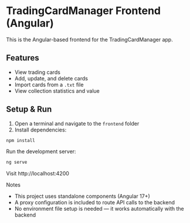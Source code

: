 # TradingCardManager Frontend (Angular)

This is the Angular-based frontend for the TradingCardManager app.

## Features

- View trading cards
- Add, update, and delete cards
- Import cards from a `.txt` file
- View collection statistics and value

## Setup & Run

1. Open a terminal and navigate to the `frontend` folder
2. Install dependencies:

```bash
npm install
```

Run the development server:

```bash
ng serve
```

Visit http://localhost:4200

Notes

- This project uses standalone components (Angular 17+)
- A proxy configuration is included to route API calls to the backend
- No environment file setup is needed — it works automatically with the backend
